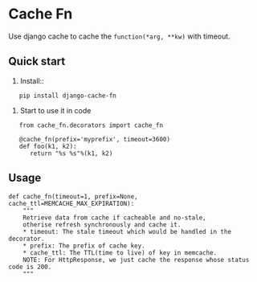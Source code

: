 # Cache Fn

Use django cache to cache the `function(*arg, **kw)` with timeout.

## Quick start

1. Install::

``` 
   pip install django-cache-fn
```

1. Start to use it in code

```
   from cache_fn.decorators import cache_fn

   @cache_fn(prefix='myprefix', timeout=3600)
   def foo(k1, k2):
      return "%s %s"%(k1, k2)
```

## Usage
   
```
def cache_fn(timeout=1, prefix=None, cache_ttl=MEMCACHE_MAX_EXPIRATION):
    """
    Retrieve data from cache if cacheable and no-stale,
    otherise refresh synchronously and cache it.
    * timeout: The stale timeout which would be handled in the decorator.
    * prefix: The prefix of cache key.
    * cache_ttl: The TTL(time to live) of key in memcache.
    NOTE: For HttpResponse, we just cache the response whose status code is 200.
    """
```
